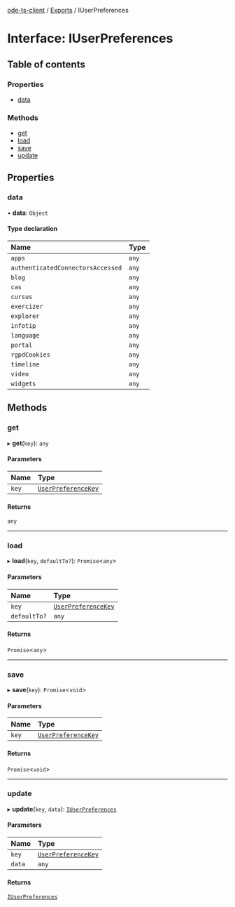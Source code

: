 [ode-ts-client](../README.md) / [Exports](../modules.md) / IUserPreferences

# Interface: IUserPreferences

## Table of contents

### Properties

- [data](IUserPreferences.md#data)

### Methods

- [get](IUserPreferences.md#get)
- [load](IUserPreferences.md#load)
- [save](IUserPreferences.md#save)
- [update](IUserPreferences.md#update)

## Properties

### data

• **data**: `Object`

#### Type declaration

| Name | Type |
| :------ | :------ |
| `apps` | `any` |
| `authenticatedConnectorsAccessed` | `any` |
| `blog` | `any` |
| `cas` | `any` |
| `cursus` | `any` |
| `exercizer` | `any` |
| `explorer` | `any` |
| `infotip` | `any` |
| `language` | `any` |
| `portal` | `any` |
| `rgpdCookies` | `any` |
| `timeline` | `any` |
| `video` | `any` |
| `widgets` | `any` |

## Methods

### get

▸ **get**(`key`): `any`

#### Parameters

| Name | Type |
| :------ | :------ |
| `key` | [`UserPreferenceKey`](../modules.md#userpreferencekey) |

#### Returns

`any`

___

### load

▸ **load**(`key`, `defaultTo?`): `Promise`<`any`\>

#### Parameters

| Name | Type |
| :------ | :------ |
| `key` | [`UserPreferenceKey`](../modules.md#userpreferencekey) |
| `defaultTo?` | `any` |

#### Returns

`Promise`<`any`\>

___

### save

▸ **save**(`key`): `Promise`<`void`\>

#### Parameters

| Name | Type |
| :------ | :------ |
| `key` | [`UserPreferenceKey`](../modules.md#userpreferencekey) |

#### Returns

`Promise`<`void`\>

___

### update

▸ **update**(`key`, `data`): [`IUserPreferences`](IUserPreferences.md)

#### Parameters

| Name | Type |
| :------ | :------ |
| `key` | [`UserPreferenceKey`](../modules.md#userpreferencekey) |
| `data` | `any` |

#### Returns

[`IUserPreferences`](IUserPreferences.md)
